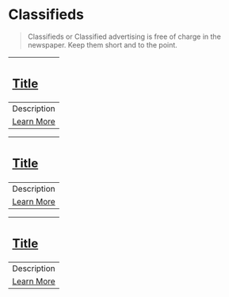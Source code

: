# Classifieds

> Classifieds or Classified advertising is free of charge in the newspaper. Keep them short and to the point.

[<h2>Title</h2>](URI) |
:-----------|
Description |
[Learn More](URI) |


[<h2>Title</h2>](URI) |
:-----------|
Description |
[Learn More](URI) |

[<h2>Title</h2>](URI) |
:-----------|
Description |
[Learn More](URI) |
